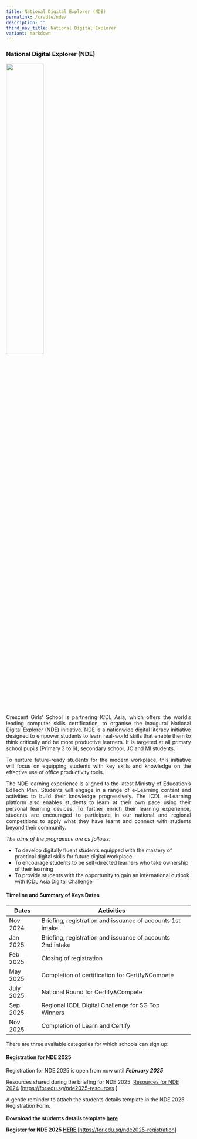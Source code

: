 ```yaml
---
title: National Digital Explorer (NDE)
permalink: /cradle/nde/
description: ""
third_nav_title: National Digital Explorer
variant: markdown
---
```

### **National Digital Explorer (NDE)**

<img src="/images/nde1.png" style="width:45%">

<p style="text-align:justify;">Crescent Girls’ School is partnering ICDL Asia, which offers the world’s leading computer skills certification, to organise the inaugural National Digital Explorer (NDE) initiative. NDE is a nationwide digital literacy initiative designed to empower students to learn real-world skills that enable them to think critically and be more productive learners. It is targeted at all primary school pupils (Primary 3 to 6), secondary school, JC and MI students. </p>

<p style="text-align:justify;">To nurture future-ready students for the modern workplace, this initiative will focus on equipping students with key skills and knowledge on the effective use of office productivity tools.</p>

<p style="text-align:justify;"> The NDE learning experience is aligned to the latest Ministry of Education’s EdTech Plan. Students will engage in a range of e-Learning content and activities to build their knowledge progressively. The ICDL e-Learning platform also enables students to learn at their own pace using their personal learning devices. To further enrich their learning experience, students are encouraged to participate in our national and regional competitions to apply what they have learnt and connect with students beyond their community. </p>

*The aims of the programme are as follows:*<br>
* To develop digitally fluent students equipped with the mastery of practical digital skills for future digital workplace<br>
* To encourage students to be self-directed learners who take ownership of their learning<br>
* To provide students with the opportunity to gain an international outlook with ICDL Asia Digital Challenge<br>


#### **Timeline and Summary of Keys Dates** ####




| **Dates** | **Activities** | |
| -------- | -------- | - |
| Nov 2024    |Briefing, registration and issuance of accounts 1st intake |  
Jan 2025 | Briefing, registration and issuance of accounts 2nd intake
Feb 2025 | Closing of registration
May 2025 | Completion of certification for Certify&amp;Compete 
July 2025 | National Round for Certify&amp;Compete 
Sep 2025 | Regional ICDL Digital Challenge for SG Top Winners 
Nov 2025 | Completion of Learn and Certify 	

There are three available categories for which schools can sign up:






#### **Registration for NDE 2025** ####

Registration for NDE 2025 is open from now until ***February 2025***. <br>

Resources shared during the briefing for NDE 2025: [Resources for NDE 2024](https://for.edu.sg/nde2025-resources ) [https://for.edu.sg/nde2025-resources ]

A gentle reminder to attach the students details template in the NDE 2025 Registration Form.<br>
<br> 
**Download the students details template [here](https://livecrescentedu-my.sharepoint.com/:x:/g/personal/foo_wen_yeow_crescent_edu_sg/EZ4RNnICjBhAoG3DM0gQkjoBM28Vx1oAGHOnmIbndOXjFw?e=eQSn8h)** 

**Register for NDE 2025 [HERE ](https://for.edu.sg/nde2025-registration)**[https://for.edu.sg/nde2025-registration]